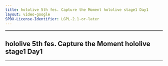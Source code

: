 ```yaml
---
title: hololive 5th fes. Capture the Moment hololive stage1 Day1
layout: video-google
SPDX-License-Identifier: LGPL-2.1-or-later
---
```


---

## hololive 5th fes. Capture the Moment hololive stage1 Day1

<div class="container">
  <video-js id="my-video" class="vjs-fluid vjs-layout-medium" controls preload="auto" poster="/assets/images/fes5th1.jpg">
    <source src="https://drive.ayampenyet.eu.org/api/raw/?path=/hololive%205th%20fes.%20Cature%20the%20Moment/day1stage1.mp4" type="video/mp4"/>
  </video-js>
</div>

---